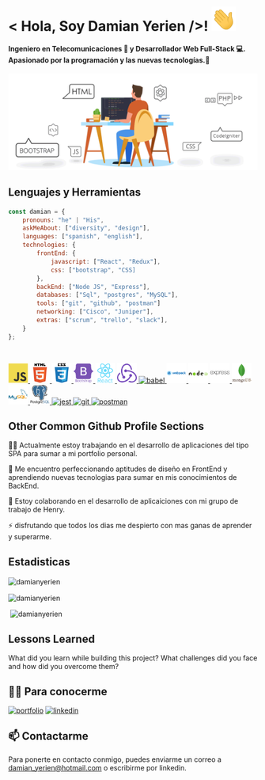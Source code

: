 
<h1>< Hola, Soy Damian Yerien />! <img src = "https://github.com/DamianYerien/DamianYerien/blob/34d15aefb3fe1cdcd3ab7f1813ec8e593ebe654e/wave.gif" width = 50px> </h1>
<p align='center'>


#### Ingeniero en Telecomunicaciones 📡 y Desarrollador Web Full-Stack 💻. Apasionado por la programación y las nuevas tecnologías.🚀
    
![Logo](https://github.com/DamianYerien/DamianYerien/blob/main/programando.gif?raw=true)


## Lenguajes y Herramientas

```javascript
const damian = {
    pronouns: "he" | "His",
    askMeAbout: ["diversity", "design"],
    languages: ["spanish", "english"],
    technologies: {
        frontEnd: {
            javascript: ["React", "Redux"],
            css: ["bootstrap", "CSS]
        },
        backEnd: ["Node JS", "Express"],
        databases: ["Sql", "postgres", "MySQL"],
        tools: ["git", "github", "postman"]
        networking: ["Cisco", "Juniper"],
        extras: ["scrum", "trello", "slack"],
    }
};
```



<br/>
<p align="left"> 
    <a href="https://developer.mozilla.org/en-US/docs/Web/JavaScript" target="_blank" rel="noreferrer"> <img src="https://raw.githubusercontent.com/devicons/devicon/master/icons/javascript/javascript-original.svg" alt="javascript" width="40" height="40"/> </a> 
    <a href="https://www.w3.org/html/" target="_blank" rel="noreferrer"> <img src="https://raw.githubusercontent.com/devicons/devicon/master/icons/html5/html5-original-wordmark.svg" alt="html5" width="40" height="40"/> </a> 
    <a href="https://www.w3schools.com/css/" target="_blank" rel="noreferrer"> <img src="https://raw.githubusercontent.com/devicons/devicon/master/icons/css3/css3-original-wordmark.svg" alt="css3" width="40" height="40"/> </a> 
    <a href="https://getbootstrap.com" target="_blank" rel="noreferrer"> <img src="https://raw.githubusercontent.com/devicons/devicon/master/icons/bootstrap/bootstrap-plain-wordmark.svg" alt="bootstrap" width="40" height="40"/> </a> 
    <a href="https://reactjs.org/" target="_blank" rel="noreferrer"> <img src="https://raw.githubusercontent.com/devicons/devicon/master/icons/react/react-original-wordmark.svg" alt="react" width="40" height="40"/> </a> 
    <a href="https://redux.js.org" target="_blank" rel="noreferrer"> <img src="https://raw.githubusercontent.com/devicons/devicon/master/icons/redux/redux-original.svg" alt="redux" width="40" height="40"/> </a> 
    <a href="https://babeljs.io/" target="_blank" rel="noreferrer"> <img src="https://www.vectorlogo.zone/logos/babeljs/babeljs-icon.svg" alt="babel" width="40" height="40"/> </a>
    <a href="https://webpack.js.org" target="_blank" rel="noreferrer"> <img src="https://raw.githubusercontent.com/devicons/devicon/d00d0969292a6569d45b06d3f350f463a0107b0d/icons/webpack/webpack-original-wordmark.svg" alt="webpack" width="40" height="40"/> </a> </a> 
    <a href="https://nodejs.org" target="_blank" rel="noreferrer"> <img src="https://raw.githubusercontent.com/devicons/devicon/master/icons/nodejs/nodejs-original-wordmark.svg" alt="nodejs" width="40" height="40"/> </a> 
    <a href="https://expressjs.com" target="_blank" rel="noreferrer"> <img src="https://raw.githubusercontent.com/devicons/devicon/master/icons/express/express-original-wordmark.svg" alt="express" width="40" height="40"/> </a> 
    <a href="https://www.mongodb.com/" target="_blank" rel="noreferrer"> <img src="https://raw.githubusercontent.com/devicons/devicon/master/icons/mongodb/mongodb-original-wordmark.svg" alt="mongodb" width="40" height="40"/> </a> 
    <a href="https://www.mysql.com/" target="_blank" rel="noreferrer"> <img src="https://raw.githubusercontent.com/devicons/devicon/master/icons/mysql/mysql-original-wordmark.svg" alt="mysql" width="40" height="40"/> </a> 
    <a href="https://www.postgresql.org" target="_blank" rel="noreferrer"> <img src="https://raw.githubusercontent.com/devicons/devicon/master/icons/postgresql/postgresql-original-wordmark.svg" alt="postgresql" width="40" height="40"/> </a> 
    <a href="https://jestjs.io" target="_blank" rel="noreferrer"> <img src="https://www.vectorlogo.zone/logos/jestjsio/jestjsio-icon.svg" alt="jest" width="40" height="40"/> </a> 
    <a href="https://git-scm.com/" target="_blank" rel="noreferrer"> <img src="https://www.vectorlogo.zone/logos/git-scm/git-scm-icon.svg" alt="git" width="40" height="40"/> </a> 
    <a href="https://postman.com" target="_blank" rel="noreferrer"> <img src="https://www.vectorlogo.zone/logos/getpostman/getpostman-icon.svg" alt="postman" width="40" height="40"/> </a> </p>
    
    
## Other Common Github Profile Sections
👩‍💻 Actualmente estoy trabajando en el desarrollo de aplicaciones del tipo SPA para sumar a mi portfolio personal. 

🧠 Me encuentro perfeccionando aptitudes de diseño en FrontEnd y aprendiendo nuevas tecnologias para sumar en mis conocimientos de BackEnd.

🤔 Estoy colaborando en el desarrollo de aplicaiciones con mi grupo de trabajo de Henry. 

⚡️ disfrutando que todos los dias me despierto con mas ganas de aprender y superarme. 


## Estadisticas
<p><img align="center" src="https://github-readme-stats.vercel.app/api/top-langs?username=damianyerien&show_icons=true&locale=en&layout=compact" alt="damianyerien" /></p>

<p><img align="center" src="https://github-readme-streak-stats.herokuapp.com/?user=damianyerien&" alt="damianyerien" /></p>

<p>&nbsp;<img align="center" src="https://github-readme-stats.vercel.app/api?username=damianyerien&show_icons=true&locale=en" alt="damianyerien" /></p>




## Lessons Learned

What did you learn while building this project? What challenges did you face and how did you overcome them?


## 👨‍💻 Para conocerme
[![portfolio](https://img.shields.io/badge/my_portfolio-000?style=for-the-badge&logo=ko-fi&logoColor=white)](https://vercel.com/)
[![linkedin](https://img.shields.io/badge/linkedin-0A66C2?style=for-the-badge&logo=linkedin&logoColor=white)](https://linkedin.com/in/damian-yerien)



## 📫 Contactarme

Para ponerte en contacto conmigo, puedes enviarme un correo a damian_yerien@hotmail.com o escribirme por linkedin. 

